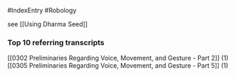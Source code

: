 #IndexEntry #Robology

see [[Using Dharma Seed]]

### Top 10 referring transcripts
[[0302 Preliminaries Regarding Voice, Movement, and Gesture - Part 2]] (1)
[[0305 Preliminaries Regarding Voice, Movement, and Gesture - Part 5]] (1)


